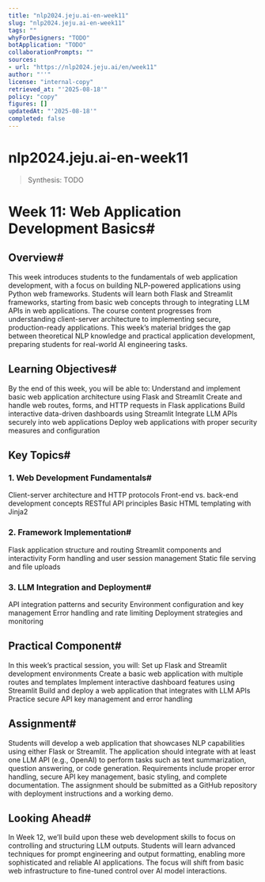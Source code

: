 ```yaml
---
title: "nlp2024.jeju.ai-en-week11"
slug: "nlp2024.jeju.ai-en-week11"
tags: ""
whyForDesigners: "TODO"
botApplication: "TODO"
collaborationPrompts: ""
sources:
- url: "https://nlp2024.jeju.ai/en/week11"
author: "''"
license: "internal-copy"
retrieved_at: "'2025-08-18'"
policy: "copy"
figures: []
updatedAt: "'2025-08-18'"
completed: false
---
```


# nlp2024.jeju.ai-en-week11

> Synthesis: TODO

# Week 11: Web Application Development Basics#
## Overview#
This week introduces students to the fundamentals of web application development, with a focus on building NLP-powered applications using Python web frameworks. Students will learn both Flask and Streamlit frameworks, starting from basic web concepts through to integrating LLM APIs in web applications. The course content progresses from understanding client-server architecture to implementing secure, production-ready applications. This week’s material bridges the gap between theoretical NLP knowledge and practical application development, preparing students for real-world AI engineering tasks.
## Learning Objectives#
By the end of this week, you will be able to:
Understand and implement basic web application architecture using Flask and Streamlit
Create and handle web routes, forms, and HTTP requests in Flask applications
Build interactive data-driven dashboards using Streamlit
Integrate LLM APIs securely into web applications
Deploy web applications with proper security measures and configuration
## Key Topics#
### 1. Web Development Fundamentals#
Client-server architecture and HTTP protocols
Front-end vs. back-end development concepts
RESTful API principles
Basic HTML templating with Jinja2
### 2. Framework Implementation#
Flask application structure and routing
Streamlit components and interactivity
Form handling and user session management
Static file serving and file uploads
### 3. LLM Integration and Deployment#
API integration patterns and security
Environment configuration and key management
Error handling and rate limiting
Deployment strategies and monitoring
## Practical Component#
In this week’s practical session, you will:
Set up Flask and Streamlit development environments
Create a basic web application with multiple routes and templates
Implement interactive dashboard features using Streamlit
Build and deploy a web application that integrates with LLM APIs
Practice secure API key management and error handling
## Assignment#
Students will develop a web application that showcases NLP capabilities using either Flask or Streamlit. The application should integrate with at least one LLM API (e.g., OpenAI) to perform tasks such as text summarization, question answering, or code generation. Requirements include proper error handling, secure API key management, basic styling, and complete documentation. The assignment should be submitted as a GitHub repository with deployment instructions and a working demo.
## Looking Ahead#
In Week 12, we’ll build upon these web development skills to focus on controlling and structuring LLM outputs. Students will learn advanced techniques for prompt engineering and output formatting, enabling more sophisticated and reliable AI applications. The focus will shift from basic web infrastructure to fine-tuned control over AI model interactions.


